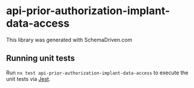 
# api-prior-authorization-implant-data-access

This library was generated with SchemaDriven.com

## Running unit tests

Run `nx test api-prior-authorization-implant-data-access` to execute the unit tests via [Jest](https://jestjs.io).

